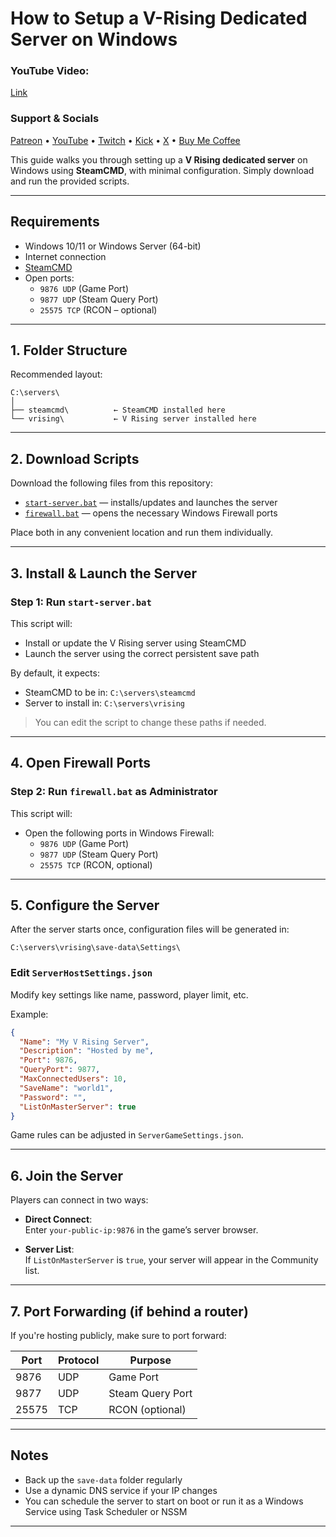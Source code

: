 # How to Setup a V-Rising Dedicated Server on Windows

### YouTube Video:
[Link](#)

### Support & Socials
[Patreon](https://bit.ly/4e3Rdri) • 
[YouTube](https://bit.ly/4n35XuI) • 
[Twitch](https://urlshorter.net/vJVlqU) • 
[Kick](https://bit.ly/45lBUrX) • 
[X](https://urlshorter.net/ALeDhI) •
[Buy Me Coffee](https://bit.ly/BuyLucianCoffee)

This guide walks you through setting up a **V Rising dedicated server** on Windows using **SteamCMD**, with minimal configuration. Simply download and run the provided scripts.

---

## Requirements

- Windows 10/11 or Windows Server (64-bit)
- Internet connection
- [SteamCMD](https://developer.valvesoftware.com/wiki/SteamCMD)
- Open ports:
  - `9876 UDP` (Game Port)
  - `9877 UDP` (Steam Query Port)
  - `25575 TCP` (RCON – optional)

---

## 1. Folder Structure

Recommended layout:

```
C:\servers\
│
├── steamcmd\          ← SteamCMD installed here
└── vrising\           ← V Rising server installed here
```

---

## 2. Download Scripts

Download the following files from this repository:

- [`start-server.bat`](start-server.bat) — installs/updates and launches the server
- [`firewall.bat`](firewall.bat) — opens the necessary Windows Firewall ports

Place both in any convenient location and run them individually.

---

## 3. Install & Launch the Server

### Step 1: Run `start-server.bat`

This script will:

- Install or update the V Rising server using SteamCMD
- Launch the server using the correct persistent save path

By default, it expects:

- SteamCMD to be in: `C:\servers\steamcmd`
- Server to install in: `C:\servers\vrising`

> You can edit the script to change these paths if needed.

---

## 4. Open Firewall Ports

### Step 2: Run `firewall.bat` as Administrator

This script will:

- Open the following ports in Windows Firewall:
  - `9876 UDP` (Game Port)
  - `9877 UDP` (Steam Query Port)
  - `25575 TCP` (RCON, optional)

---

## 5. Configure the Server

After the server starts once, configuration files will be generated in:

```
C:\servers\vrising\save-data\Settings\
```

### Edit `ServerHostSettings.json`

Modify key settings like name, password, player limit, etc.

Example:
```json
{
  "Name": "My V Rising Server",
  "Description": "Hosted by me",
  "Port": 9876,
  "QueryPort": 9877,
  "MaxConnectedUsers": 10,
  "SaveName": "world1",
  "Password": "",
  "ListOnMasterServer": true
}
```

Game rules can be adjusted in `ServerGameSettings.json`.

---

## 6. Join the Server

Players can connect in two ways:

- **Direct Connect**:  
  Enter `your-public-ip:9876` in the game’s server browser.

- **Server List**:  
  If `ListOnMasterServer` is `true`, your server will appear in the Community list.

---

## 7. Port Forwarding (if behind a router)

If you're hosting publicly, make sure to port forward:

| Port   | Protocol | Purpose          |
|--------|----------|------------------|
| 9876   | UDP      | Game Port        |
| 9877   | UDP      | Steam Query Port |
| 25575  | TCP      | RCON (optional)  |

---

## Notes

- Back up the `save-data` folder regularly
- Use a dynamic DNS service if your IP changes
- You can schedule the server to start on boot or run it as a Windows Service using Task Scheduler or NSSM

---
